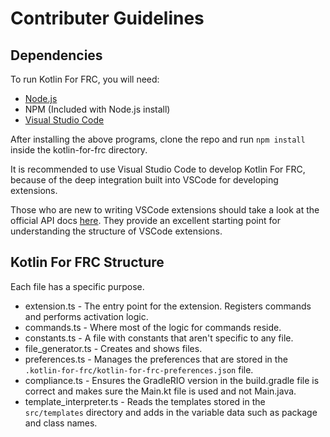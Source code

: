 # Contributer Guidelines

## Dependencies

To run Kotlin For FRC, you will need:

* [Node.js](https://nodejs.org/en/download)
* NPM \(Included with Node.js install\)
* [Visual Studio Code](https://code.visualstudio.com/download)

After installing the above programs, clone the repo and run `npm install` inside the kotlin-for-frc directory.

It is recommended to use Visual Studio Code to develop Kotlin For FRC, because of the deep integration built into VSCode for developing extensions.

Those who are new to writing VSCode extensions should take a look at the official API docs [here](https://code.visualstudio.com/api).
They provide an excellent starting point for understanding the structure of VSCode extensions.

## Kotlin For FRC Structure

Each file has a specific purpose.

* extension.ts - The entry point for the extension. Registers commands and performs activation logic.
* commands.ts - Where most of the logic for commands reside.
* constants.ts - A file with constants that aren't specific to any file.
* file_generator.ts - Creates and shows files.
* preferences.ts - Manages the preferences that are stored in the `.kotlin-for-frc/kotlin-for-frc-preferences.json` file.
* compliance.ts - Ensures the GradleRIO version in the build.gradle file is correct and makes sure the Main.kt file is used and not Main.java.
* template_interpreter.ts - Reads the templates stored in the `src/templates` directory and adds in the variable data such as package and class names.

